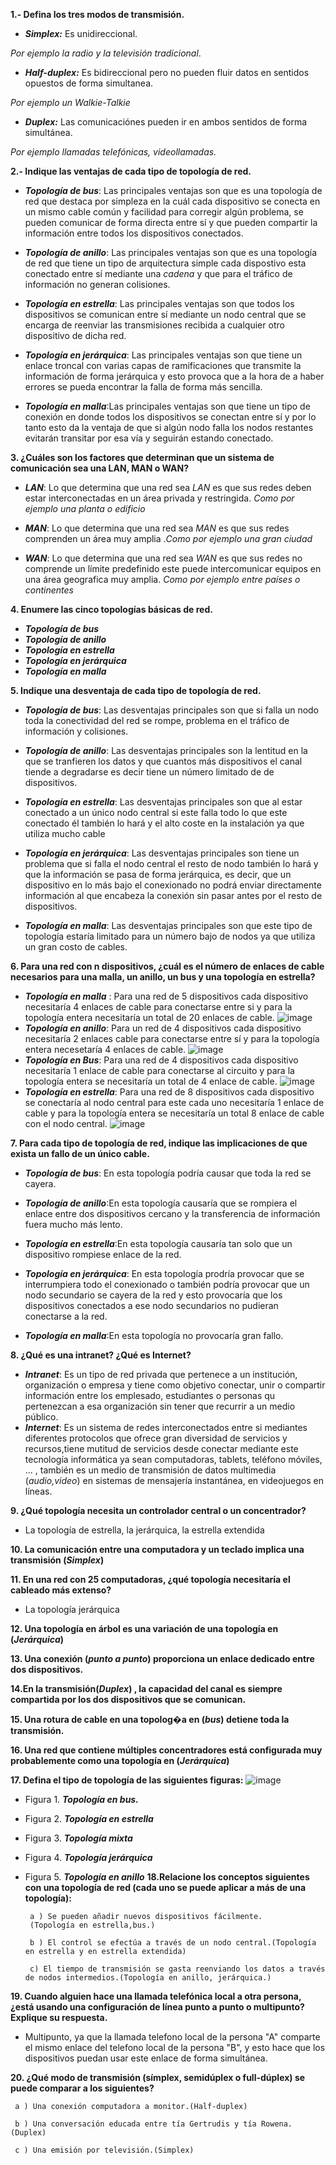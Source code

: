 **1.- Defina los tres modos de transmisión.**

- ***Simplex:*** Es unidireccional. 

*Por ejemplo la radio y la televisión tradicional*.

- ***Half-duplex:*** Es bidireccional pero no pueden fluir datos en sentidos opuestos de forma simultanea. 

*Por ejemplo un Walkie-Talkie*

- ***Duplex:*** Las comunicaciónes pueden ir en ambos sentidos de forma simultánea. 

*Por ejemplo llamadas telefónicas, videollamadas.*

**2.- Indique las ventajas de cada tipo de topología de red.**

- ***Topología de bus***: Las principales ventajas son que es una topología de red que destaca por simpleza en la cuál cada dispositivo se conecta en un mismo cable común y facilidad para corregir algún problema, se pueden comunicar de forma directa entre sí y que pueden compartir la información entre todos los dispositivos conectados.

- ***Topología de anillo***: Las principales ventajas son que es una topología de red que tiene un tipo de arquitectura simple cada dispostivo esta conectado entre sí mediante una *cadena* y que para el tráfico de información no generan colisiones.

- ***Topología en estrella***: Las principales ventajas son que todos los dispositivos se comunican entre sí mediante un nodo central que se encarga de reenviar las transmisiones recibida a cualquier otro dispositivo de dicha red.

- ***Topología en jerárquica***: Las principales ventajas son que tiene un enlace troncal con varias capas de ramificaciones que transmite la información de forma jerárquica y esto provoca que a la hora de a haber errores se pueda encontrar la falla de forma más sencilla.

- ***Topología en malla***:Las principales ventajas son que tiene un tipo de conexión en donde todos los dispositivos se conectan entre sí y por lo tanto esto da la ventaja de que si algún nodo falla los nodos restantes evitarán transitar por esa vía y seguirán estando conectado.  



**3. ¿Cuáles son los factores que determinan que un sistema de comunicación sea una LAN, MAN o WAN?**

- ***LAN***: Lo que determina que una red sea *LAN* es que sus redes deben estar interconectadas en un área privada y restringida. *Como por ejemplo una planta o edificio*

- ***MAN***: Lo que determina que una red sea *MAN* es que sus redes comprenden un área muy amplia .*Como por ejemplo una gran ciudad* 

- ***WAN***: Lo que determina que una red sea *WAN* es que sus redes no comprende un límite predefinido este puede intercomunicar equipos en una área geografica muy amplia. *Como por ejemplo entre países o continentes*  

**4. Enumere las cinco topologías básicas de red.**

 - ***Topología de bus***
 - ***Topología de anillo***
 - ***Topología en estrella***
 - ***Topología en jerárquica***
 - ***Topología en malla***

**5. Indique una desventaja de cada tipo de topología de red.**

- ***Topología de bus***: Las desventajas principales son que si falla un nodo toda la conectividad del red se rompe, problema en el tráfico de información y colisiones. 

- ***Topología de anillo***: Las desventajas principales son la lentitud en la que se tranfieren los datos y que cuantos más dispositivos el canal tiende a degradarse es decir tiene un número limitado de de dispositivos.

- ***Topología en estrella***: Las desventajas principales son que al estar conectado a un único nodo central si este falla todo lo que este conectado él también lo hará y el alto coste en la instalación ya que utiliza mucho cable 

- ***Topología en jerárquica***: Las desventajas principales son tiene un problema que si falla el nodo central el resto de nodo también lo hará y que la información se pasa de forma jerárquica, es decir, que un dispositivo en lo más bajo el conexionado no podrá enviar directamente información al que encabeza la conexión sin pasar antes por el resto de dispositivos. 

- ***Topología en malla***: Las desventajas principales son que este tipo de topología estaría limitado para un número bajo de nodos ya que utiliza un gran costo de cables. 


**6. Para una red con n dispositivos, ¿cuál es el número de enlaces de cable necesarios para una malla, un anillo, un bus y una topología en estrella?**

-  ***Topología en malla*** : Para una red de 5 dispositivos cada dispositivo necesitaría 4 enlaces de cable para conectarse entre si y para la topología entera necesitaría un total de 20 enlaces de cable.
![image](https://user-images.githubusercontent.com/90834685/137885179-36a5eda4-3089-4260-9439-c80e2d2bfe9c.png)
- ***Topología en anillo***: Para un red de 4 dispositivos cada dispositivo necesitaría 2 enlaces cable para conectarse entre sí y para la topología entera necesetaría 4 enlaces de cable.
![image](https://user-images.githubusercontent.com/90834685/137886689-19370b02-7da4-45b9-9d60-24619ad59b9d.png)
- ***Topología en Bus***: Para una red de 4 dispositivos cada dispositivo necesitaría 1 enlace de cable para conectarse al circuito y para la topología entera se necesitaría un total de 4 enlace de cable.
 ![image](https://user-images.githubusercontent.com/90834685/137887225-54a35667-55e6-41bd-8252-37b0aff3ab62.png)
- ***Topología en estrella***: Para una red de 8 dispositivos cada dispositivo se conectaría al nodo central para este cada uno necesitaría 1 enlace de cable y para la topología entera se necesitaría un total 8 enlace de cable con el nodo central. 
![image](https://user-images.githubusercontent.com/90834685/137888077-d3875873-28fd-41d9-ae45-74ed321a7016.png)


**7. Para cada tipo de topología de red, indique las implicaciones de que exista un fallo de un único cable.**

- ***Topología de bus***: En esta topología podría causar que toda la red se cayera.

- ***Topología de anillo***:En esta topología causaría que se rompiera el enlace entre dos dispositivos cercano y la transferencia de información fuera mucho más lento.

- ***Topología en estrella***:En esta topología causaría tan solo que un dispositivo rompiese enlace  de la red. 

- ***Topología en jerárquica***: En esta topología prodría provocar que se interrumpiera todo el conexionado o también podría provocar que un nodo secundario se cayera de la red y esto provocaría que los dispositivos conectados a ese nodo secundarios no pudieran conectarse a la red.  

- ***Topología en malla***:En esta topología no provocaría gran fallo.


**8. ¿Qué es una intranet? ¿Qué es Internet?**

- ***Intranet***: Es un tipo de red privada que pertenece a un institución, organización o empresa y tiene como objetivo conectar, unir o compartir información entre los emplesado, estudiantes o personas qu pertenezcan a esa organización sin tener que recurrir a un medio público.
- ***Internet***: Es un sistema de redes interconectados entre si mediantes diferentes protocolos que ofrece gran diversidad de servicios y recursos,tiene mutitud de servicios desde conectar mediante este tecnología informática ya sean computadoras, tablets, teléfono móviles, ... , también es un medio de transmisión de datos multimedia (*audio,video*) en sistemas de mensajería instantánea, en videojuegos en líneas. 

**9. ¿Qué topología necesita un controlador central o un concentrador?**

- La topología de estrella, la jerárquica, la estrella extendida

**10. La comunicación entre una computadora y un teclado implica una transmisión  (*Simplex*)**

**11. En una red con 25 computadoras, ¿qué topología necesitaría el cableado más extenso?**
- La topología jerárquica 

**12. Una topología en árbol es una variación de una topología en (*Jerárquica*)**

**13. Una conexión (*punto a punto*) proporciona un enlace dedicado entre dos dispositivos.**

**14.En la transmisión(*Duplex*) , la capacidad del canal es siempre compartida por los dos dispositivos que se comunican.**

**15. Una rotura de cable en una topolog�a en (*bus*)  detiene toda la transmisión.**

**16. Una red que contiene múltiples concentradores está configurada muy probablemente como una topología en (*Jerárquica*)**

**17. Defina el tipo de topología de las siguientes figuras:**
![image](https://user-images.githubusercontent.com/90834685/137884505-3c50aa29-be56-4b53-9359-01f4670692f2.png)

- Figura 1. ***Topología en bus.***
- Figura 2. ***Topología en estrella***
- Figura 3. ***Topología mixta***
- Figura 4. ***Topología jerárquica***
- Figura 5. ***Topología en anillo***
**18.Relacione los conceptos siguientes con una topología de red (cada uno se puede aplicar a más de una topología):**

       a ) Se pueden añadir nuevos dispositivos fácilmente. 
       (Topología en estrella,bus.)

       b ) El control se efectúa a través de un nodo central.(Topología en estrella y en estrella extendida)

       c) El tiempo de transmisión se gasta reenviando los datos a través de nodos intermedios.(Topología en anillo, jerárquica.)

**19. Cuando alguien hace una llamada telefónica local a otra persona, ¿está usando una configuración de línea punto a punto o multipunto? Explique su respuesta.**
- Multipunto, ya que la llamada telefono local de la persona "A" comparte el mismo enlace del telefono local de la persona "B", y esto hace que los dispositivos puedan usar este enlace de forma simultánea.
 
**20. ¿Qué modo de transmisión (símplex, semidúplex o full-dúplex) se puede comparar a los siguientes?**

     a ) Una conexión computadora a monitor.(Half-duplex)

     b ) Una conversación educada entre tía Gertrudis y tía Rowena. (Duplex)

     c ) Una emisión por televisión.(Simplex)
